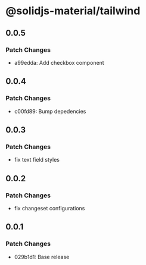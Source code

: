 # @solidjs-material/tailwind

## 0.0.5

### Patch Changes

- a99edda: Add checkbox component

## 0.0.4

### Patch Changes

- c00fd89: Bump depedencies

## 0.0.3

### Patch Changes

- fix text field styles

## 0.0.2

### Patch Changes

- fix changeset configurations

## 0.0.1

### Patch Changes

- 029b1d1: Base release
